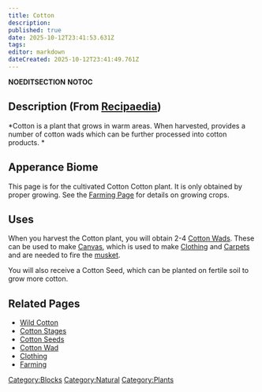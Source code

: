 ```yaml
---
title: Cotton
description: 
published: true
date: 2025-10-12T23:41:53.631Z
tags: 
editor: markdown
dateCreated: 2025-10-12T23:41:49.761Z
---
```


__NOEDITSECTION__ __NOTOC__

## Description (From [Recipaedia](.. "wikilink"))

*Cotton is a plant that grows in warm areas. When harvested, provides a
number of cotton wads which can be further processed into cotton
products. *

## Apperance Biome

This page is for the cultivated Cotton Cotton plant. It is only obtained
by proper growing. See the [Farming Page](Farming "wikilink") for
details on growing crops. 

## Uses

When you harvest the Cotton plant, you will obtain 2-4 [Cotton
Wads](Cotton_Wad "wikilink"). These can be used to make
[Canvas](Canvas "wikilink"), which is used to make
[Clothing](Clothing "wikilink") and [Carpets](Carpet "wikilink") and are
needed to fire the [musket](musket "wikilink").

You will also receive a Cotton Seed, which can be planted on fertile
soil to grow more cotton.

## Related Pages

  - [Wild Cotton](Wild_Cotton "wikilink")
  - [Cotton Stages](Cotton_Stages "wikilink")
  - [Cotton Seeds](Cotton_Seeds.md "wikilink")
  - [Cotton Wad](Cotton_Wad "wikilink")
  - [Clothing](Clothing "wikilink")
  - [Farming](Farming "wikilink")

[Category:Blocks](Category:Blocks "wikilink")
[Category:Natural](Category:Natural "wikilink")
[Category:Plants](Category:Plants "wikilink")